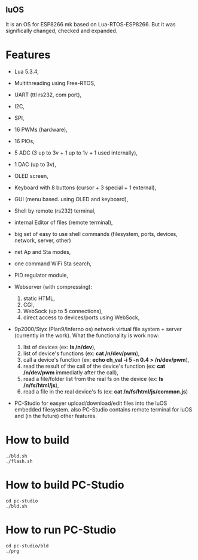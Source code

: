 luOS
----

It is an OS for ESP8266 mk based on Lua-RTOS-ESP8266. But it was significally changed, checked and expanded.

Features
========
* Lua 5.3.4,
* Multithreading using Free-RTOS,
* UART (ttl rs232, com port),
* I2C,
* SPI,
* 16 PWMs (hardware),
* 16 PIOs,
* 5 ADC (3 up to 3v + 1 up to 1v + 1 used internally),
* 1 DAC (up to 3v),
* OLED screen,
* Keyboard with 8 buttons (cursor + 3 special + 1 external),
* GUI (menu based. using OLED and keyboard),
* Shell by remote (rs232) terminal,
* internal Editor of files (remote terminal),
* big set of easy to use shell commands (filesystem, ports, devices, network, server, other)
* net Ap and Sta modes,
* one command WiFi Sta search,
* PID regulator module,

* Webserver (with compressing):
  1. static HTML,
  1. CGI,
  1. WebSock (up to 5 connections),
  1. direct access to devices/ports using WebSock,

* 9p2000/Styx (Plan9/Inferno os) network virtual file system + server (currently in the work). What the functionality is work now:
  1. list of devices (ex: **ls /n/dev**),
  1. list of device's functions (ex: **cat /n/dev/pwm**),
  1. call a device's function (ex: **echo ch_val -i 5 -n 0.4 > /n/dev/pwm**),
  1. read the result of the call of the device's function (ex: **cat /n/dev/pwm** immediatly after the call),
  1. read a file/folder list from the real fs on the device (ex: **ls /n/fs/html/js**),
  1. read a file in the real device's fs (ex: **cat /n/fs/html/js/common.js**)

* PC-Studio for easyer upload/download/edit files into the luOS embedded filesystem. also PC-Studio contains remote terminal for luOS and (in the future) other features.

How to build
============
```
./bld.sh
./flash.sh
```

How to build PC-Studio
======================
```
cd pc-studio
./bld.sh
```

How to run PC-Studio
====================
```
cd pc-studio/bld
./prg
```

